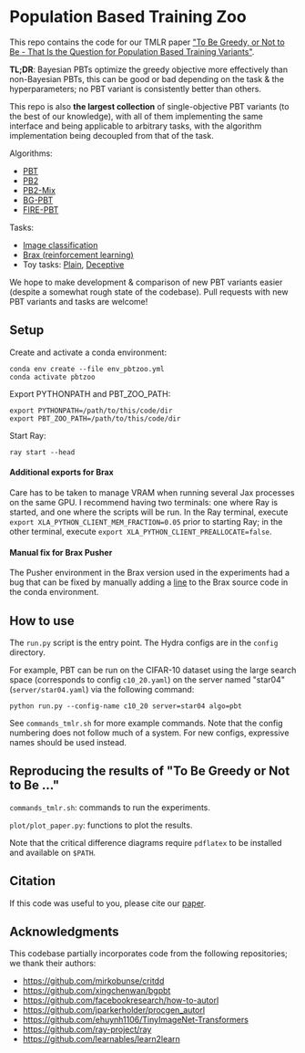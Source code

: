 # Population Based Training Zoo

This repo contains the code for our TMLR paper ["To Be Greedy, or Not to Be - That Is the Question for Population Based Training Variants"](https://openreview.net/forum?id=3qmnxysNbi). 

**TL;DR**: Bayesian PBTs optimize the greedy objective more effectively than non-Bayesian PBTs, this can be good or bad depending on the task & the hyperparameters; no PBT variant is consistently better than others.

This repo is also **the largest collection** of single-objective PBT variants (to the best of our knowledge), with all of them implementing the same interface and being applicable to arbitrary tasks, with the algorithm implementation being decoupled from that of the task. 

Algorithms: 
- [PBT](algo/pbt.py)
- [PB2](algo/pb2rand.py)
- [PB2-Mix](algo/pb2mix.py)
- [BG-PBT](algo/bgpbt.py)
- [FIRE-PBT](algo/firepbt.py)

Tasks:
- [Image classification](task/classification_amp.py)
- [Brax (reinforcement learning)](task/brax_task.py)
- Toy tasks: [Plain](task/toy_plain.py), [Deceptive](task/toy_deceptive.py)

We hope to make development & comparison of new PBT variants easier (despite a somewhat rough state of the codebase). Pull requests with new PBT variants and tasks are welcome!

## Setup

Create and activate a conda environment:

```
conda env create --file env_pbtzoo.yml
conda activate pbtzoo
```

Export PYTHONPATH and PBT_ZOO_PATH:

```
export PYTHONPATH=/path/to/this/code/dir
export PBT_ZOO_PATH=/path/to/this/code/dir
```

Start Ray:

```
ray start --head
```

#### Additional exports for Brax

Care has to be taken to manage VRAM when running several Jax processes on the same GPU. I recommend having two terminals: one where Ray is started, and one where the scripts will be run. In the Ray terminal, execute ``export XLA_PYTHON_CLIENT_MEM_FRACTION=0.05`` prior to starting Ray; in the other terminal, execute ``export XLA_PYTHON_CLIENT_PREALLOCATE=false``.

#### Manual fix for Brax Pusher

The Pusher environment in the Brax version used in the experiments had a bug that can be fixed by manually adding a [line](https://github.com/google/brax/pull/509/files) to the Brax source code in the conda environment.

## How to use

The ``run.py`` script is the entry point. The Hydra configs are in the ``config`` directory. 

For example, PBT can be run on the CIFAR-10 dataset using the large search space (corresponds to config ``c10_20.yaml``) on the server named "star04" (``server/star04.yaml``) via the following command:

```
python run.py --config-name c10_20 server=star04 algo=pbt
```

See ``commands_tmlr.sh`` for more example commands. Note that the config numbering does not follow much of a system. For new configs, expressive names should be used instead.


## Reproducing the results of "To Be Greedy or Not to Be ..."

``commands_tmlr.sh``: commands to run the experiments.

``plot/plot_paper.py``: functions to plot the results. 

Note that the critical difference diagrams require  ``pdflatex`` to be installed and available on ``$PATH``.


## Citation

If this code was useful to you, please cite our [paper](https://openreview.net/forum?id=3qmnxysNbi). 

## Acknowledgments

This codebase partially incorporates code from the following repositories; we thank their authors:

- https://github.com/mirkobunse/critdd
- https://github.com/xingchenwan/bgpbt
- https://github.com/facebookresearch/how-to-autorl
- https://github.com/jparkerholder/procgen_autorl
- https://github.com/ehuynh1106/TinyImageNet-Transformers
- https://github.com/ray-project/ray
- https://github.com/learnables/learn2learn


